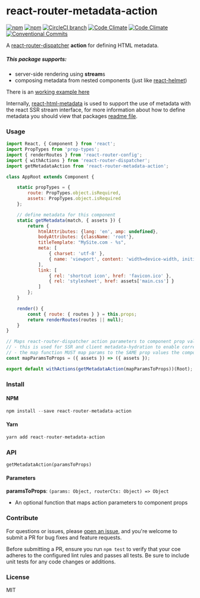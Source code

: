 # react-router-metadata-action

[![npm](https://img.shields.io/npm/v/react-router-metadata-action.svg)](https://www.npmjs.com/package/react-router-metadata-action)
[![npm](https://img.shields.io/npm/dm/react-router-metadata-action.svg)](https://www.npmjs.com/package/react-router-metadata-action)
[![CircleCI branch](https://img.shields.io/circleci/project/github/adam-26/react-router-metadata-action/master.svg)](https://circleci.com/gh/adam-26/react-router-metadata-action/tree/master)
[![Code Climate](https://img.shields.io/codeclimate/coverage/github/adam-26/react-router-metadata-action.svg)](https://codeclimate.com/github/adam-26/react-router-metadata-action)
[![Code Climate](https://img.shields.io/codeclimate/github/adam-26/react-router-metadata-action.svg)](https://codeclimate.com/github/adam-26/react-router-metadata-action)
[![Conventional Commits](https://img.shields.io/badge/Conventional%20Commits-1.0.0-yellow.svg)](https://conventionalcommits.org)

A [react-router-dispatcher](https://github.com/adam-26/react-router-dispatcher) **action** for defining HTML metadata.

##### This package supports:
  * server-side rendering using **stream**s
  * composing metadata from nested components (just like [react-helmet](https://github.com/nfl/react-helmet))

There is an [working example here](https://github.com/adam-26/react-router-metadata/tree/master/examples/ssr)

Internally, [react-html-metadata](https://github.com/adam-26/react-html-metadata) is used to support the use of metadata with the react SSR stream interface, for more information
about how to define metadata you should view that packages [readme file](https://github.com/adam-26/react-html-metadata).

### Usage

```js
import React, { Component } from 'react';
import PropTypes from 'prop-types';
import { renderRoutes } from 'react-router-config';
import { withActions } from 'react-router-dispatcher';
import getMetadataAction from 'react-router-metadata-action';

class AppRoot extends Component {

    static propTypes = {
        route: PropTypes.object.isRequired,
        assets: PropTypes.object.isRequired
    };

    // define metadata for this component
    static getMetadata(match, { assets }) {
        return {
            htmlAttributes: {lang: 'en', amp: undefined},
            bodyAttributes: {className: 'root'},
            titleTemplate: "MySite.com - %s",
            meta: [
                { charset: 'utf-8' },
                { name: 'viewport', content: 'width=device-width, initial-scale=1' }
            ],
            link: [
                { rel: 'shortcut icon', href: 'favicon.ico' },
                { rel: 'stylesheet', href: assets['main.css'] }
            ]
        };
    }

    render() {
        const { route: { routes } } = this.props;
        return renderRoutes(routes || null);
    }
}

// Maps react-router-dispatcher action parameters to component prop values
// - this is used for SSR and client metadata-hydration to enable correct props to be passed to 'getMetadata()'
// - the map function MUST map params to the SAME prop values the component will receive during a normal render
const mapParamsToProps = ({ assets }) => ({ assets });

export default withActions(getMetadataAction(mapParamsToProps))(Root);
```


### Install

#### NPM

```js
npm install --save react-router-metadata-action
```

#### Yarn

```js
yarn add react-router-metadata-action
```

### API

`getMetadataAction(paramsToProps)`

#### Parameters

**paramsToProps**: `(params: Object, routerCtx: Object) => Object`

  * An optional function that maps action parameters to component props

### Contribute
For questions or issues, please [open an issue](https://github.com/adam-26/react-html-metadata/issues), and you're welcome to submit a PR for bug fixes and feature requests.

Before submitting a PR, ensure you run `npm test` to verify that your coe adheres to the configured lint rules and passes all tests. Be sure to include unit tests for any code changes or additions.

### License
MIT